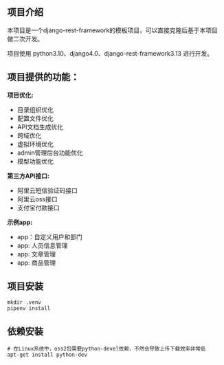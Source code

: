 ## 项目介绍
本项目是一个django-rest-framework的模板项目，可以直接克隆后基于本项目做二次开发。

项目使用 python3.10、django4.0、django-rest-framework3.13 进行开发。

## 项目提供的功能：

**项目优化:**
- 目录组织优化
- 配置文件优化
- API文档生成优化
- 跨域优化
- 虚拟环境优化
- admin管理后台功能优化
- 模型功能优化

**第三方API接口:**
- 阿里云短信验证码接口
- 阿里云oss接口
- 支付宝付款接口

**示例app:**
- app：自定义用户和部门
- app: 人员信息管理
- app: 文章管理
- app: 商品管理





## 项目安装
```shell
mkdir .venv
pipenv install
```

## 依赖安装
```shell
# 在Linux系统中，oss2包需要python-devel依赖，不然会导致上传下载效率非常低
apt-get install python-dev
```